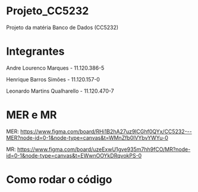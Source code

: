 # Projeto_CC5232
Projeto da matéria Banco de Dados (CC5232)


# Integrantes 
Andre Lourenco Marques - 11.120.386-5

Henrique Barros Simões - 11.120.157-0

Leonardo Martins Qualharello - 11.120.470-7


# MER e MR
MER: https://www.figma.com/board/RHi1B2hA27uz9lCGhf0QYx/CC5232---MER?node-id=0-1&node-type=canvas&t=WMnZfb0lVYbvYWYu-0

MR: https://www.figma.com/board/uzeExwU1gve935m7hh9fCO/MR?node-id=0-1&node-type=canvas&t=EWwnOOYkDRqvokPS-0

# Como rodar o código 
